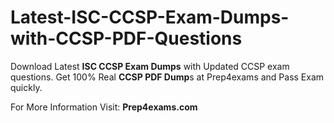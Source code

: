 # Latest-ISC-CCSP-Exam-Dumps-with-CCSP-PDF-Questions
Download Latest **ISC CCSP Exam Dumps** with Updated CCSP exam questions. Get 100% Real **CCSP PDF Dump**s at Prep4exams and Pass Exam quickly.

For More Information Visit: **Prep4exams.com**
